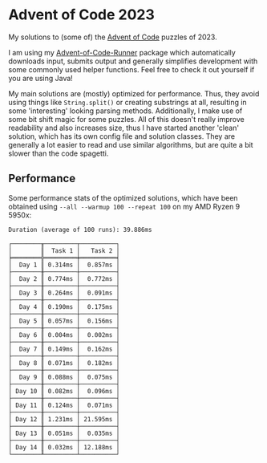 # Advent of Code 2023

My solutions to (some of) the [Advent of Code](https://adventofcode.com) puzzles of 2023.

I am using my [Advent-of-Code-Runner](https://github.com/Rc-Cookie/advent-of-code-runner) package
which automatically downloads input, submits output and generally simplifies development with some
commonly used helper functions. Feel free to check it out yourself if you are using Java!

My main solutions are (mostly) optimized for performance.
Thus, they avoid using things like `String.split()` or creating substrings at all, resulting in some 'interesting' looking parsing methods.
Additionally, I make use of some bit shift magic for some puzzles.
All of this doesn't really improve readability and also increases size, thus I have started another 'clean' solution, which has its own config file and solution classes.
They are generally a lot easier to read and use similar algorithms, but are quite a bit slower than the code spagetti.

## Performance

Some performance stats of the optimized solutions, which have been obtained using `--all --warmup 100 --repeat 100` on my AMD Ryzen 9 5950x:

```
Duration (average of 100 runs): 39.886ms

┌────────╥─────────┬──────────┐
│        ║  Task 1 │   Task 2 │
╞════════╬═════════╪══════════╡
│  Day 1 ║ 0.314ms │  0.857ms │
├────────╫─────────┼──────────┤
│  Day 2 ║ 0.774ms │  0.772ms │
├────────╫─────────┼──────────┤
│  Day 3 ║ 0.264ms │  0.091ms │
├────────╫─────────┼──────────┤
│  Day 4 ║ 0.190ms │  0.175ms │
├────────╫─────────┼──────────┤
│  Day 5 ║ 0.057ms │  0.156ms │
├────────╫─────────┼──────────┤
│  Day 6 ║ 0.004ms │  0.002ms │
├────────╫─────────┼──────────┤
│  Day 7 ║ 0.149ms │  0.162ms │
├────────╫─────────┼──────────┤
│  Day 8 ║ 0.071ms │  0.182ms │
├────────╫─────────┼──────────┤
│  Day 9 ║ 0.088ms │  0.075ms │
├────────╫─────────┼──────────┤
│ Day 10 ║ 0.082ms │  0.096ms │
├────────╫─────────┼──────────┤
│ Day 11 ║ 0.124ms │  0.071ms │
├────────╫─────────┼──────────┤
│ Day 12 ║ 1.231ms │ 21.595ms │
├────────╫─────────┼──────────┤
│ Day 13 ║ 0.051ms │  0.035ms │
├────────╫─────────┼──────────┤
│ Day 14 ║ 0.032ms │ 12.188ms │
└────────╨─────────┴──────────┘
```
